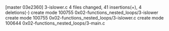 [master 03e2360]  3-islower.c
 4 files changed, 41 insertions(+), 4 deletions(-)
 create mode 100755 0x02-functions_nested_loops/3-islower
 create mode 100755 0x02-functions_nested_loops/3-islower.c
 create mode 100644 0x02-functions_nested_loops/3-main.c
